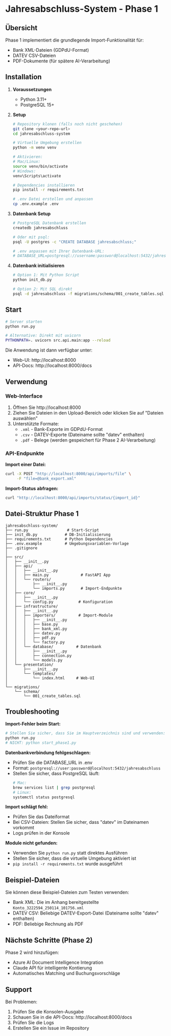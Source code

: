 # Jahresabschluss-System - Phase 1

## Übersicht
Phase 1 implementiert die grundlegende Import-Funktionalität für:
- Bank XML-Dateien (GDPdU-Format)
- DATEV CSV-Dateien
- PDF-Dokumente (für spätere AI-Verarbeitung)

## Installation

1. **Voraussetzungen**
   - Python 3.11+
   - PostgreSQL 15+

2. **Setup**
   ```bash
   # Repository klonen (falls noch nicht geschehen)
   git clone <your-repo-url>
   cd jahresabschluss-system

   # Virtuelle Umgebung erstellen
   python -m venv venv
   
   # Aktivieren:
   # Mac/Linux:
   source venv/bin/activate
   # Windows:
   venv\Scripts\activate

   # Dependencies installieren
   pip install -r requirements.txt

   # .env Datei erstellen und anpassen
   cp .env.example .env
   ```

3. **Datenbank Setup**
   ```bash
   # PostgreSQL Datenbank erstellen
   createdb jahresabschluss
   
   # Oder mit psql:
   psql -U postgres -c "CREATE DATABASE jahresabschluss;"

   # .env anpassen mit Ihrer Datenbank-URL:
   # DATABASE_URL=postgresql://username:password@localhost:5432/jahresabschluss
   ```

4. **Datenbank initialisieren**
   ```bash
   # Option 1: Mit Python Script
   python init_db.py

   # Option 2: Mit SQL direkt
   psql -d jahresabschluss -f migrations/schema/001_create_tables.sql
   ```

## Start

```bash
# Server starten
python run.py

# Alternative: Direkt mit uvicorn
PYTHONPATH=. uvicorn src.api.main:app --reload
```

Die Anwendung ist dann verfügbar unter:
- Web-UI: http://localhost:8000
- API-Docs: http://localhost:8000/docs

## Verwendung

### Web-Interface
1. Öffnen Sie http://localhost:8000
2. Ziehen Sie Dateien in den Upload-Bereich oder klicken Sie auf "Dateien auswählen"
3. Unterstützte Formate:
   - `.xml` - Bank-Exporte im GDPdU-Format
   - `.csv` - DATEV-Exporte (Dateiname sollte "datev" enthalten)
   - `.pdf` - Belege (werden gespeichert für Phase 2 AI-Verarbeitung)

### API-Endpunkte

**Import einer Datei:**
```bash
curl -X POST "http://localhost:8000/api/imports/file" \
     -F "file=@bank_export.xml"
```

**Import-Status abfragen:**
```bash
curl "http://localhost:8000/api/imports/status/{import_id}"
```

## Datei-Struktur Phase 1

```
jahresabschluss-system/
├── run.py                 # Start-Script
├── init_db.py            # DB-Initialisierung
├── requirements.txt      # Python Dependencies
├── .env.example          # Umgebungsvariablen-Vorlage
├── .gitignore
│
├── src/
│   ├── __init__.py
│   ├── api/
│   │   ├── __init__.py
│   │   ├── main.py              # FastAPI App
│   │   └── routers/
│   │       ├── __init__.py
│   │       └── imports.py       # Import-Endpunkte
│   ├── core/
│   │   ├── __init__.py
│   │   └── config.py           # Konfiguration
│   ├── infrastructure/
│   │   ├── __init__.py
│   │   ├── importers/          # Import-Module
│   │   │   ├── __init__.py
│   │   │   ├── base.py
│   │   │   ├── bank_xml.py
│   │   │   ├── datev.py
│   │   │   ├── pdf.py
│   │   │   └── factory.py
│   │   └── database/          # Datenbank
│   │       ├── __init__.py
│   │       ├── connection.py
│   │       └── models.py
│   └── presentation/
│       ├── __init__.py
│       └── templates/
│           └── index.html     # Web-UI
│
└── migrations/
    └── schema/
        └── 001_create_tables.sql
```

## Troubleshooting

**Import-Fehler beim Start:**
```bash
# Stellen Sie sicher, dass Sie im Hauptverzeichnis sind und verwenden:
python run.py
# NICHT: python start_phase1.py
```

**Datenbankverbindung fehlgeschlagen:**
- Prüfen Sie die DATABASE_URL in .env
- Format: `postgresql://user:password@localhost:5432/jahresabschluss`
- Stellen Sie sicher, dass PostgreSQL läuft:
  ```bash
  # Mac:
  brew services list | grep postgresql
  # Linux:
  systemctl status postgresql
  ```

**Import schlägt fehl:**
- Prüfen Sie das Dateiformat
- Bei CSV-Dateien: Stellen Sie sicher, dass "datev" im Dateinamen vorkommt
- Logs prüfen in der Konsole

**Module nicht gefunden:**
- Verwenden Sie `python run.py` statt direktes Ausführen
- Stellen Sie sicher, dass die virtuelle Umgebung aktiviert ist
- `pip install -r requirements.txt` wurde ausgeführt

## Beispiel-Dateien

Sie können diese Beispiel-Dateien zum Testen verwenden:
- Bank XML: Die im Anhang bereitgestellte `Konto_3222594_250114_101756.xml`
- DATEV CSV: Beliebige DATEV-Export-Datei (Dateiname sollte "datev" enthalten)
- PDF: Beliebige Rechnung als PDF

## Nächste Schritte (Phase 2)

Phase 2 wird hinzufügen:
- Azure AI Document Intelligence Integration
- Claude API für intelligente Kontierung
- Automatisches Matching und Buchungsvorschläge

## Support

Bei Problemen:
1. Prüfen Sie die Konsolen-Ausgabe
2. Schauen Sie in die API-Docs: http://localhost:8000/docs
3. Prüfen Sie die Logs
4. Erstellen Sie ein Issue im Repository